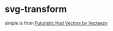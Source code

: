# svg-transform

simple is from [Futuristic Hud Vectors by Vecteezy](https://www.vecteezy.com/free-vector/futuristic-hud)
